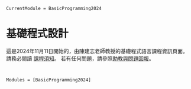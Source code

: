 ```@meta
CurrentModule = BasicProgramming2024
```

# 基礎程式設計

這是2024年11月11日開始的，由陳建志老師教授的基礎程式語言課程資訊頁面。
請務必閱讀 [課程須知](@ref)。
若有任何問題，請參照[助教與問題回報](@ref)。

```@contents
```

```@index
```

```@autodocs
Modules = [BasicProgramming2024]
```
